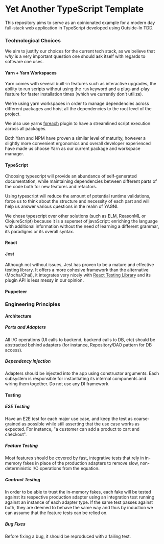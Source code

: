 # Yet Another TypeScript Template
This repository aims to serve as an opinionated example for a modern day full-stack web application in TypeScript developed using Outside-In TDD.

### Technological Choices
We aim to justify our choices for the current tech stack, as we believe that *why* is a very important question one should ask itself with regards to software one uses.

#### Yarn + Yarn Workspaces

Yarn comes with several built-in features such as interactive upgrades, the ability to run scripts without using the `run` keyword and a plug-and-play feature for faster installation times (which we currently don't utilize).

We're using yarn workspaces in order to manage dependencies across different packages and hoist all the dependencies to the root level of the project.

We also use yarns [foreach](https://yarnpkg.com/cli/workspaces/foreach) plugin to have a streamlined script execution across all packages.

Both Yarn and NPM have proven a similar level of maturity, however a slightly more convenient ergonomics and overall developer experienced have made us choose Yarn as our current package and workspace manager.

#### TypeScript

Choosing typescript will provide an abundance of self-generated documentation, while maintaining dependencies between different parts of the code both for new features and refactors.

Using typescript will reduce the amount of potential runtime validations, force us to think about the structure and necessity of each part and will help us answer various questions in the realm of YAGNI.

We chose typescript over other solutions (such as ELM, ReasonML or ClojureScript) because it is a superset of javaScript: enriching the language with additional information without the need of learning a different grammar, its paradigms or its overall syntax.

#### React

#### Jest
Although not without issues, Jest has proven to be a mature and effective testing library. It offers a more cohesive framework than the alternative (Mocha/Chai),
it integrates very nicely with [React Testing Library](https://github.com/testing-library/react-testing-library) and its plugin API is less messy in our opinion.

#### Puppeteer

### Engineering Principles

#### Architecture
##### Ports and Adapters
All I/O operations (UI calls to backend, backend calls to DB, etc) should be abstracted behind adapters (for instance, Repository/DAO pattern for DB access).

##### Dependency Injection
Adapters should be injected into the app using constructor arguments. Each subsystem is responsible for instantiating its internal components and wiring them together. Do not use any DI framework.

#### Testing
##### E2E Testing
Have an E2E test for each major use case, and keep the test as coarse-grained as possible while still asserting that the use case works as expected. For instance, "a customer can add a product to cart and checkout".

##### Feature Testing
Most features should be covered by fast, integrative tests that rely in in-memory fakes in place of the production adapters to remove slow, non-deterministic I/O operations from the equation.

##### Contract Testing
In order to be able to trust the in-memory fakes, each fake will be tested against its respective production adapter using an integration test running against an instance of each adapter type. If the same test passes against both, they are deemed to behave the same way and thus by induction we can assume that the feature tests can be relied on.

##### Bug Fixes
Before fixing a bug, it should be reproduced with a failing test.
